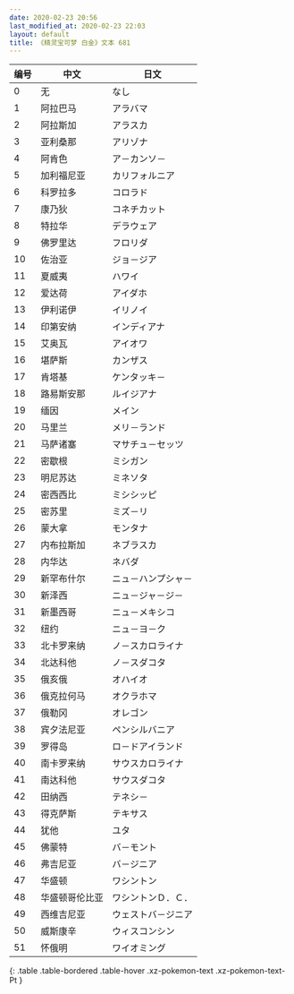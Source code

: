 ```yaml
---
date: 2020-02-23 20:56
last_modified_at: 2020-02-23 22:03
layout: default
title: 《精灵宝可梦 白金》文本 681
---
```

| 编号 | 中文 | 日文 |
| ---- | ---- | ---- |
| 0 | 无 | なし |
| 1 | 阿拉巴马 | アラバマ |
| 2 | 阿拉斯加 | アラスカ |
| 3 | 亚利桑那 | アリゾナ |
| 4 | 阿肯色 | ア－カンソ－ |
| 5 | 加利福尼亚 | カリフォルニア |
| 6 | 科罗拉多 | コロラド |
| 7 | 康乃狄 | コネチカット |
| 8 | 特拉华 | デラウェア |
| 9 | 佛罗里达 | フロリダ |
| 10 | 佐治亚 | ジョ－ジア |
| 11 | 夏威夷 | ハワイ |
| 12 | 爱达荷 | アイダホ |
| 13 | 伊利诺伊 | イリノイ |
| 14 | 印第安纳 | インディアナ |
| 15 | 艾奥瓦 | アイオワ |
| 16 | 堪萨斯 | カンザス |
| 17 | 肯塔基 | ケンタッキ－ |
| 18 | 路易斯安那 | ルイジアナ |
| 19 | 缅因 | メイン |
| 20 | 马里兰 | メリ－ランド |
| 21 | 马萨诸塞 | マサチュ－セッツ |
| 22 | 密歇根 | ミシガン |
| 23 | 明尼苏达 | ミネソタ |
| 24 | 密西西比 | ミシシッピ |
| 25 | 密苏里 | ミズ－リ |
| 26 | 蒙大拿 | モンタナ |
| 27 | 内布拉斯加 | ネブラスカ |
| 28 | 内华达 | ネバダ |
| 29 | 新罕布什尔 | ニュ－ハンプシャ－ |
| 30 | 新泽西 | ニュ－ジャ－ジ－ |
| 31 | 新墨西哥 | ニュ－メキシコ |
| 32 | 纽约 | ニュ－ヨ－ク |
| 33 | 北卡罗来纳 | ノ－スカロライナ |
| 34 | 北达科他 | ノ－スダコタ |
| 35 | 俄亥俄 | オハイオ |
| 36 | 俄克拉何马 | オクラホマ |
| 37 | 俄勒冈 | オレゴン |
| 38 | 宾夕法尼亚 | ペンシルバニア |
| 39 | 罗得岛 | ロ－ドアイランド |
| 40 | 南卡罗来纳 | サウスカロライナ |
| 41 | 南达科他 | サウスダコタ |
| 42 | 田纳西 | テネシ－ |
| 43 | 得克萨斯 | テキサス |
| 44 | 犹他 | ユタ |
| 45 | 佛蒙特 | バ－モント |
| 46 | 弗吉尼亚 | バ－ジニア |
| 47 | 华盛顿 | ワシントン |
| 48 | 华盛顿哥伦比亚 | ワシントンＤ．Ｃ． |
| 49 | 西维吉尼亚 | ウェストバ－ジニア |
| 50 | 威斯康辛 | ウィスコンシン |
| 51 | 怀俄明 | ワイオミング |
{: .table .table-bordered .table-hover .xz-pokemon-text .xz-pokemon-text-Pt }